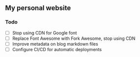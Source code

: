 ## My personal website


### Todo
- [ ] Stop using CDN for Google font
- [ ] Replace Font Awesome with Fork Awesome, stop using CDN
- [ ] Improve metadata on blog markdown files
- [ ] Configure CI/CD for automatic deployments
